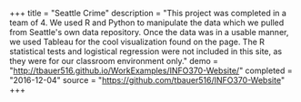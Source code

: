 +++
title = "Seattle Crime"
description = "This project was completed in a team of 4. We used R and Python to manipulate the data which we pulled from Seattle's own data repository. Once the data was in a usable manner, we used Tableau for the cool visualization found on the page. The R statistical tests and logistical regression were not included in this site, as they were for our classroom environment only."
demo = "http://tbauer516.github.io/WorkExamples/INFO370-Website/"
completed = "2016-12-04"
source = "https://github.com/tbauer516/INFO370-Website"
+++